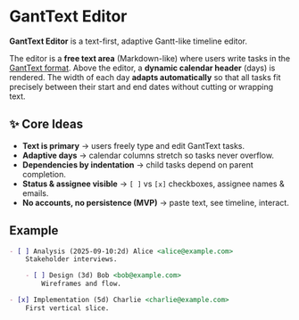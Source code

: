 # GantText Editor

**GantText Editor** is a text-first, adaptive Gantt-like timeline editor.

The editor is a **free text area** (Markdown-like) where users write tasks in the
[GantText format](./GANTTEXT_SPEC.md). Above the editor, a **dynamic calendar header**
(days) is rendered. The width of each day **adapts automatically** so that all tasks
fit precisely between their start and end dates without cutting or wrapping text.

## ✨ Core Ideas
- **Text is primary** → users freely type and edit GantText tasks.
- **Adaptive days** → calendar columns stretch so tasks never overflow.
- **Dependencies by indentation** → child tasks depend on parent completion.
- **Status & assignee visible** → `[ ]` vs `[x]` checkboxes, assignee names & emails.
- **No accounts, no persistence (MVP)** → paste text, see timeline, interact.

## Example

```markdown
- [ ] Analysis (2025-09-10:2d) Alice <alice@example.com>
    Stakeholder interviews.

    - [ ] Design (3d) Bob <bob@example.com>
        Wireframes and flow.

- [x] Implementation (5d) Charlie <charlie@example.com>
    First vertical slice.